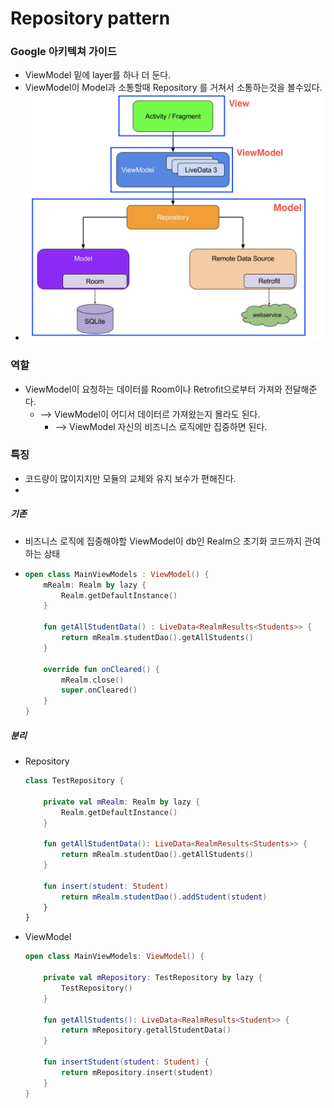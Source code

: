 # Repository pattern
### Google 아키텍쳐 가이드
* ViewModel 밑에 layer를 하나 더 둔다.
* ViewModel이 Model과 소통할때 Repository 를 거쳐서 소통하는것을 볼수있다.
* ![](img/google_android_architecture.png)
### 역할
* ViewModel이 요청하는 데이터를 Room이나 Retrofit으로부터 가져와 전달해준다.
  * --> ViewModel이 어디서 데이터르 가져왔는지 몰라도 된다.
    * --> ViewModel 자신의 비즈니스 로직에만 집중하면 된다. 
### 특징
* 코드량이 많이지지만 모듈의 교체와 유지 보수가 편해진다.
* 
##### 기존
* 비즈니스 로직에 집중해야할 ViewModel이 db인 Realm으 초기화 코드까지 관여하는 상태
* ```kotlin
  open class MainViewModels : ViewModel() {
      mRealm: Realm by lazy {
          Realm.getDefaultInstance()
      }
      
      fun getAllStudentData() : LiveData<RealmResults<Students>> {
          return mRealm.studentDao().getAllStudents()
      }
      
      override fun onCleared() {
          mRealm.close()
          super.onCleared()
      }
  }
##### 분리
* Repository
  ```kotlin
  class TestRepository {
      
      private val mRealm: Realm by lazy {
          Realm.getDefaultInstance()
      }
      
      fun getAllStudentData(): LiveData<RealmResults<Students>> {
          return mRealm.studentDao().getAllStudents()
      }
      
      fun insert(student: Student)
          return mRealm.studentDao().addStudent(student)
      }
  }
* ViewModel
  ```kotlin
  open class MainViewModels: ViewModel() {
      
      private val mRepository: TestRepository by lazy {
          TestRepository()
      }
      
      fun getAllStudents(): LiveData<RealmResults<Student>> {
          return mRepository.getallStudentData()
      }
      
      fun insertStudent(student: Student) {
          return mRepository.insert(student)
      }
  }
      
      
      
      
      
      
      
      
      
      
      

  
